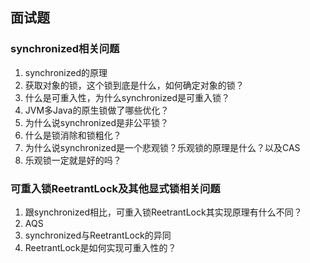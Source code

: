 ## 面试题

### synchronized相关问题

1. synchronized的原理
2. 获取对象的锁，这个锁到底是什么，如何确定对象的锁？
3. 什么是可重入性，为什么synchronized是可重入锁？
4. JVM多Java的原生锁做了哪些优化？
5. 为什么说synchronized是非公平锁？
6. 什么是锁消除和锁粗化？
7. 为什么说synchronized是一个悲观锁？乐观锁的原理是什么？以及CAS
8. 乐观锁一定就是好的吗？

### 可重入锁ReetrantLock及其他显式锁相关问题

1. 跟synchronized相比，可重入锁ReetrantLock其实现原理有什么不同？
2. AQS
3. synchronized与ReetrantLock的异同
4. ReetrantLock是如何实现可重入性的？

